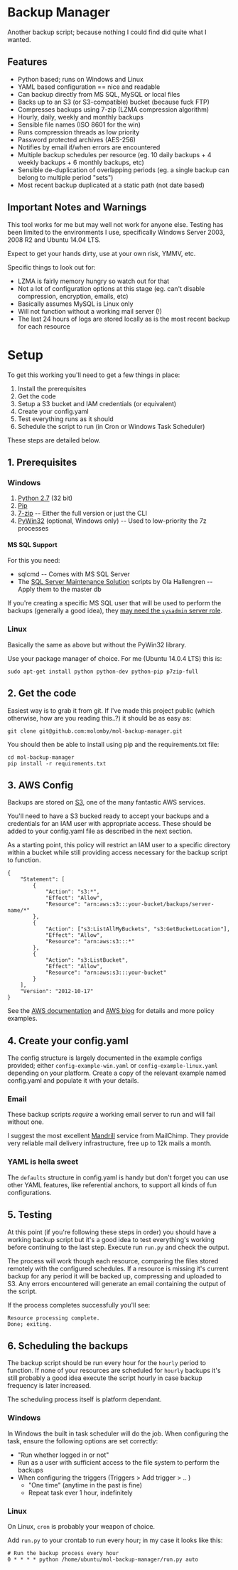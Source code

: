 # Backup Manager

Another backup script; because nothing I could find did quite what I wanted.



## Features

* Python based; runs on Windows and Linux
* YAML based configuration == nice and readable
* Can backup directly from MS SQL, MySQL or local files
* Backs up to an S3 (or S3-compatible) bucket (because fuck FTP)
* Compresses backups using 7-zip (LZMA compression algorithm)
* Hourly, daily, weekly and monthly backups
* Sensible file names (ISO 8601 for the win)
* Runs compression threads as low priority
* Password protected archives (AES-256)
* Notifies by email if/when errors are encountered
* Multiple backup schedules per resource (eg. 10 daily backups + 4 weekly backups + 6 monthly backups, etc)
* Sensible de-duplication of overlapping periods (eg. a single backup can belong to multiple period "sets")
* Most recent backup duplicated at a static path (not date based)



## Important Notes and Warnings

This tool works for me but may well not work for anyone else. Testing has been limited to the environments I use, specifically Windows Server 2003, 2008 R2 and Ubuntu 14.04 LTS.

Expect to get your hands dirty, use at your own risk, YMMV, etc.

Specific things to look out for:

* LZMA is fairly memory hungry so watch out for that
* Not a lot of configuration options at this stage (eg. can't disable compression, encryption, emails, etc)
* Basically assumes MySQL is Linux only
* Will not function without a working mail server (!)
* The last 24 hours of logs are stored locally as is the most recent backup for each resource


# Setup

To get this working you'll need to get a few things in place:

1. Install the prerequisites
2. Get the code
3. Setup a S3 bucket and IAM credentials (or equivalent)
4. Create your config.yaml
5. Test everything runs as it should
6. Schedule the script to run (in Cron or Windows Task Scheduler)

These steps are detailed below.



## 1. Prerequisites

### Windows

1. [Python 2.7](https://www.python.org/downloads) (32 bit)
2. [Pip](http://pip.readthedocs.org/en/latest/installing.html)
3. [7-zip](http://www.7-zip.org/download.html) -- Either the full version or just the CLI
4. [PyWin32](http://sourceforge.net/projects/pywin32/files/pywin32/Build%20219/pywin32-219.win32-py2.7.exe/download) (optional, Windows only) -- Used to low-priority the 7z processes

#### MS SQL Support

For this you need:

* sqlcmd -- Comes with MS SQL Server
* The [SQL Server Maintenance Solution](http://ola.hallengren.com) scripts by Ola Hallengren -- Apply them to the master db

If you're creating a specific MS SQL user that will be used to perform the backups (generally a good idea), they [may need the `sysadmin` server role](http://stackoverflow.com/questions/10366676/backup-permissions).

### Linux

Basically the same as above but without the PyWin32 library.

Use your package manager of choice. For me (Ubuntu 14.0.4 LTS) this is:

	sudo apt-get install python python-dev python-pip p7zip-full


## 2. Get the code

Easiest way is to grab it from git. If I've made this project public (which otherwise, how are you reading this..?) it should be as easy as:

	git clone git@github.com:molomby/mol-backup-manager.git

You should then be able to install using pip and the requirements.txt file:
	
	cd mol-backup-manager
	pip install -r requirements.txt



## 3. AWS Config

Backups are stored on [S3](http://aws.amazon.com/s3/), one of the many fantastic AWS services.

You'll need to have a S3 bucked ready to accept your backups and a credentials for an IAM user with appropriate access. These should be added to your config.yaml file as described in the next section.

As a starting point, this policy will restrict an IAM user to a specific directory within a bucket while still providing access necessary for the backup script to function.

	{
		"Statement": [
			{
				"Action": "s3:*",
				"Effect": "Allow",
				"Resource": "arn:aws:s3:::your-bucket/backups/server-name/*"
			},
			{
				"Action": ["s3:ListAllMyBuckets", "s3:GetBucketLocation"],
				"Effect": "Allow",
				"Resource": "arn:aws:s3:::*"
			},
			{
				"Action": "s3:ListBucket",
				"Effect": "Allow",
				"Resource": "arn:aws:s3:::your-bucket"
			}
		],
		"Version": "2012-10-17"
	}

See the [AWS documentation](http://docs.aws.amazon.com/AmazonS3/latest/dev/example-bucket-policies.html) and [AWS blog](http://blogs.aws.amazon.com/security/post/Tx1P2T3LFXXCNB5/Writing-IAM-policies-Grant-access-to-user-specific-folders-in-an-Amazon-S3-bucke) for details and more policy examples.



## 4. Create your config.yaml

The config structure is largely documented in the example configs provided; either `config-example-win.yaml` or `config-example-linux.yaml` depending on your platform. Create a copy of the relevant example named config.yaml and populate it with your details.

### Email

These backup scripts *require* a working email server to run and will fail without one.

I suggest the most excellent [Mandrill](https://mandrillapp.com) service from MailChimp. They provide very reliable mail delivery infrastructure, free up to 12k mails a month.

### YAML is hella sweet

The `defaults` structure in config.yaml is handy but don't forget you can use other YAML features, like referential anchors, to support all kinds of fun configurations.



## 5. Testing

At this point (if you're following these steps in order) you should have a working backup script but it's a good idea to test everything's working before continuing to the last step. Execute run `run.py` and check the output.

The process will work though each resource, comparing the files stored remotely with the configured schedules. If a resource is missing it's current backup for any period it will be backed up, compressing and uploaded to S3. Any errors encountered will generate an email containing the output of the script.

If the process completes successfully you'll see:

	Resource processing complete.
	Done; exiting.



## 6. Scheduling the backups

The backup script should be run every hour for the `hourly` period to function. If none of your resources are scheduled for `hourly` backups it's still probably a good idea execute the script hourly in case backup frequency is later increased.

The scheduling process itself is platform dependant.

### Windows

In Windows the built in task scheduler will do the job. When configuring the task, ensure the following options are set correctly:

* "Run whether logged in or not" 
* Run as a user with sufficient access to the file system to perform the backups
* When configuring the triggers (Triggers > Add trigger > .. )
  * "One time" (anytime in the past is fine)
  * Repeat task ever 1 hour, indefinitely

### Linux

On Linux, `cron` is probably your weapon of choice. 

Add `run.py` to your crontab to run every hour; in my case it looks like this:

	# Run the backup process every hour
	0 * * * * python /home/ubuntu/mol-backup-manager/run.py auto


